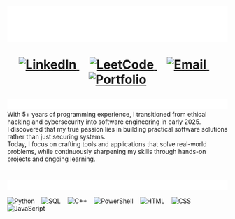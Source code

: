 <h1 align="center">
  <img src="https://raw.githubusercontent.com/XanderSteyn/xandersteyn/ddc0637e086101ac33c2c2c24a228e5ede26f2b1/IGNORE-icons/header.svg" alt="Xander Steyn"/><br>
  
  <p align="center">
    <a href="https://www.linkedin.com/in/xandersteyn/">
      <img width="40px" alt="LinkedIn" title="LinkedIn" src="https://i.imgur.com/fYjRHI0.png"/>
    </a>
    &#8287;&#8287;
    <a href="https://leetcode.com/u/XanderSteyn/">
      <img width="40px" alt="LeetCode" title="LeetCode" src="https://i.imgur.com/9HMkKJQ.png"/>
    </a>
    &#8287;&#8287;
    <a href="mailto:xandersteyn.dev@gmail.com">
      <img width="40px" alt="Email" title="Email" src="https://i.imgur.com/5PqDnWU.png"/>
    </a>
    &#8287;&#8287;
    <a href="https://xandersteyn.co.za/">
      <img width="40px" alt="Portfolio" title="Portfolio" src="https://i.imgur.com/WQgmUxP.png"/>
    </a>
  </p>
</h1>

<img src="https://raw.githubusercontent.com/XanderSteyn/xandersteyn/04a72958bf1488f2e569cce8a67088d321aded84/IGNORE-icons/about-me.svg" alt="About Me"/><br>
With 5+ years of programming experience, I transitioned from ethical hacking and cybersecurity into software engineering in early 2025.<br>
I discovered that my true passion lies in building practical software solutions rather than just securing systems.<br>
Today, I focus on crafting tools and applications that solve real-world problems, while continuously sharpening my skills through hands-on projects and ongoing learning.

<h1></h1>

<img src="https://raw.githubusercontent.com/XanderSteyn/xandersteyn/b113db8b659381e289a1fc3f046f978768d34d9a/IGNORE-icons/languages.svg" alt="About Me"/><br>

<p>
  <img width="35px" alt="Python" title="Python" src="https://i.imgur.com/9DKuQJq.png"/>
  &#8287;&#8287;
  <img width="35px" alt="SQL" title="SQL" src="https://i.imgur.com/q4kbA6R.png"/>
  &#8287;&#8287;
  <img width="35px" alt="C++" title="C++" src="https://i.imgur.com/L6MYzFz.png"/>
  &#8287;&#8287;
  <img width="35px" alt="PowerShell" title="PowerShell" src="https://i.imgur.com/Gi7ghAV.png"/>
  &#8287;&#8287;
  <img width="35px" alt="HTML" title="HTML" src="https://i.imgur.com/qW497AB.png"/>
  &#8287;&#8287;
  <img width="35px" alt="CSS" title="CSS" src="https://i.imgur.com/brIcekt.png"/>
  &#8287;&#8287;
  <img width="35px" alt="JavaScript" title="JavaScript" src="https://i.imgur.com/javnhUB.png"/>
</p>
